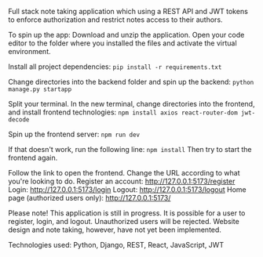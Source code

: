 Full stack note taking application which using a REST API and JWT tokens to enforce authorization and restrict notes access to their authors.

To spin up the app:
Download and unzip the application. Open your code editor to the folder where you installed the files and activate the virtual environment.

Install all project dependencies:
```pip install -r requirements.txt```

Change directories into the backend folder and spin up the backend:
```python manage.py startapp```

Split your terminal. In the new terminal, change directories into the frontend, and install frontend technologies:
```npm install axios react-router-dom jwt-decode```

Spin up the frontend server:
```npm run dev```

If that doesn't work, run the following line:
```npm install```
Then try to start the frontend again.

Follow the link to open the frontend. Change the URL according to what you're looking to do.
Register an account:                http://127.0.0.1:5173/register
Login:                              http://127.0.0.1:5173/login
Logout:                             http://127.0.0.1:5173/logout
Home page (authorized users only):  http://127.0.0.1:5173/

Please note!
This application is still in progress. It is possible for a user to register, login, and logout. Unauthorized users will be rejected. Website design and note taking, however, have not yet been implemented.

Technologies used: Python, Django, REST, React, JavaScript, JWT